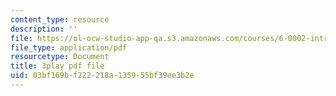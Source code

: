 ```yaml
---
content_type: resource
description: ''
file: https://ol-ocw-studio-app-qa.s3.amazonaws.com/courses/6-0002-introduction-to-computational-thinking-and-data-science-fall-2016/03bf169bf222218a135955bf39ee3b2e_6wUD_gp5WeE.pdf
file_type: application/pdf
resourcetype: Document
title: 3play pdf file
uid: 03bf169b-f222-218a-1359-55bf39ee3b2e
---
```

